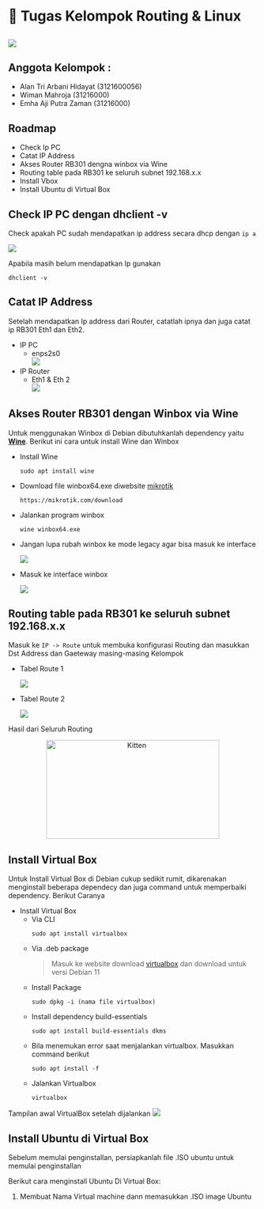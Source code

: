 
# 🚀 Tugas Kelompok Routing & Linux
![](https://www.seekpng.com/png/detail/416-4164571_logo-pens-png-electronic-engineering-polytechnic-institute-of.png)
-
## Anggota Kelompok :

- Alan Tri Arbani Hidayat (3121600056)
- Wiman Mahroja (31216000)
- Emha Aji Putra Zaman (31216000)

## Roadmap
 - Check Ip PC
 - Catat IP Address
 - Akses Router RB301 dengna winbox via Wine
 - Routing table pada RB301 ke seluruh subnet 192.168.x.x
 - Install Vbox
 - Install Ubuntu di Virtual Box

## Check IP PC dengan dhclient -v

Check apakah PC sudah mendapatkan ip address secara dhcp dengan `ip a`

![](../Screenshoot/ip%20a.png)

Apabila masih belum mendapatkan Ip gunakan 
```
dhclient -v
```

## Catat IP Address

Setelah mendapatkan Ip address dari Router, catatlah ipnya dan juga catat ip RB301 Eth1 dan Eth2.

- IP PC
    - enps2s0
        <br> ![](../Screenshoot/ip%20pc.png)
- IP Router
    - Eth1 & Eth 2
        <br> ![](../Screenshoot/ip%20all.png)

## Akses Router RB301 dengan Winbox via Wine

Untuk menggunakan Winbox di Debian dibutuhkanlah dependency yaitu [**Wine**](https://www.winehq.org/). Berikut ini cara untuk install Wine dan Winbox

- Install Wine
    ```
    sudo apt install wine
    ```
- Download file winbox64.exe diwebsite [mikrotik](https://mikrotik.com/download)
    ```
    https://mikrotik.com/download
    ```
- Jalankan program winbox
    ```
    wine winbox64.exe
    ```
- Jangan lupa rubah winbox ke mode legacy agar bisa masuk ke interface

     ![](../Screenshoot/legacy.png)
     
- Masuk ke interface winbox

    ![](../Screenshoot/interface.png)

## Routing table pada RB301 ke seluruh subnet 192.168.x.x

Masuk ke `IP -> Route` untuk membuka konfigurasi Routing dan masukkan Dst Address dan Gaeteway masing-masing Kelompok

- Tabel Route 1

    ![](../Screenshoot/Route%201.png)

- Tabel Route 2

    ![](../Screenshoot/Route%202.png)

Hasil dari Seluruh Routing

<center><img src="../Screenshoot/all%20route.png" alt="Kitten" title="A cute kitten" width="350" height="200" /> </center>


## Install Virtual Box

Untuk Install Virtual Box di Debian cukup sedikit rumit, dikarenakan menginstall beberapa dependecy dan juga command untuk memperbaiki dependency. Berikut Caranya

- Install Virtual Box
    - Via CLI
        ```
        sudo apt install virtualbox
        ```
    - Via .deb package
        > Masuk ke website download [virtualbox](https://www.virtualbox.org/wiki/Linux_Downloads) dan download untuk versi Debian 11
    - Install Package
        ```
        sudo dpkg -i (nama file virtualbox)
        ```
    - Install dependency build-essentials
        ```
        sudo apt install build-essentials dkms
        ```
    - Bila menemukan error saat menjalankan virtualbox. Masukkan command berikut
        ```
        sudo apt install -f
        ```
    - Jalankan Virtualbox
        ```
        virtualbox
        ```
    

Tampilan awal VirtualBox setelah dijalankan
    ![](../Screenshoot/virtualbox%20interface.png)

## Install Ubuntu di Virtual Box

Sebelum memulai penginstallan, persiapkanlah file .ISO ubuntu untuk memulai penginstallan

Berikut cara menginstall Ubuntu Di Virtual Box:
1. Membuat Nama Virtual machine dann memasukkan .ISO image Ubuntu
